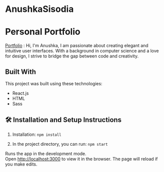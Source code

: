 # AnushkaSisodia

# Personal Portfolio
<a href="https://anushka-sisodia.vercel.app">Portfolio</a> : Hi, I'm Anushka, I am passionate about creating elegant and intuitive user interfaces. With a background in computer science and a love for design, I strive to bridge the gap between code and creativity.

## Built With

This project was built using these technologies:

- React.js
- HTML
- Sass


## 🛠 Installation and Setup Instructions

1. Installation: `npm install`

2. In the project directory, you can run: `npm start`

Runs the app in the development mode.\
Open [http://localhost:3000](http://localhost:3000) to view it in the browser.
The page will reload if you make edits.
